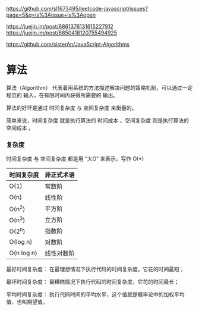 
https://github.com/sl1673495/leetcode-javascript/issues?page=5&q=is%3Aissue+is%3Aopen

https://juejin.im/post/6861376131615227912
https://juejin.im/post/6850418120755494925

https://github.com/sisterAn/JavaScript-Algorithms
# 算法
算法（Algorithm） 代表着用系统的方法描述解决问题的策略机制，可以通过一定规范的 输入，在有限时间内获得所需要的 输出。

算法的好坏是通过 时间复杂度 与 空间复杂度 来衡量的。

简单来说，时间复杂度 就是执行算法的 时间成本 ，空间复杂度 则是执行算法的 空间成本 。

### 复杂度
时间复杂度 与 空间复杂度 都是用 “大O” 来表示，写作 O(*)

|时间复杂度|非正式术语|
|:--|:--|
|O(1)	|常数阶
|O(n)	|线性阶
|O(n<sup>2</sup>)	|平方阶
|O(n<sup>3</sup>)	|立方阶
|O(2<sup>n</sup>)	|指数阶
|O(log n)	|对数阶
|O(n log n)	|线性对数阶

最好时间复杂度： 在最理想情况下执行代码的时间复杂度，它花的时间最短；

最坏时间复杂度： 最糟糕情况下执行代码的时间复杂度，它花的时间最长；

平均时间复杂度： 执行代码时间的平均水平，这个值就是概率论中的加权平均值，也叫期望值。
